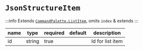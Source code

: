 # `JsonStructureItem`

:::info
Extends [`CommandPalette.ListItem`](../CommandPalette/CommandPalette.ListItem), omits `index` & extends
:::

| name | type   | required | default | description      |
| ---- | ------ | -------- | ------- | ---------------- |
| id   | string | true     |         | Id for list item |